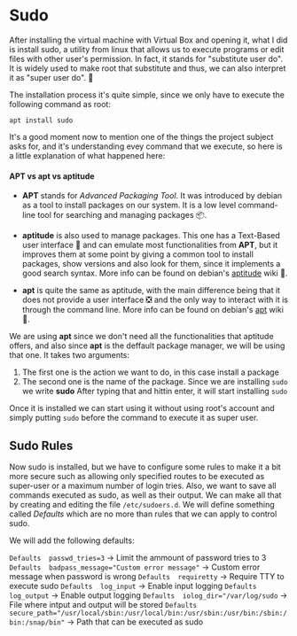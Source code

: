# Sudo

After installing the virtual machine with Virtual Box and opening it, what I did is install sudo, a utility from linux that allows us to execute programs or edit files with other user's permission. In fact, it stands for "substitute user do". It is widely used to make root that substitute and thus, we can also interpret it as "super user do". 🦸

The installation process it's quite simple, since we only have to execute the following command as root:
```shell
apt install sudo
```
It's a good moment now to mention one of the things the project subject asks for, and it's understanding evey command that we execute, so here is a little explanation of what happened here:

#### APT vs apt vs aptitude

- **APT** stands for _Advanced Packaging Tool_. It was introduced by debian as a tool to install packages on our system. It is a low level command-line tool for searching and managing packages 📦.

- **aptitude** is also used to manage packages. This one has a Text-Based user interface 👾 and can emulate most functionalities from **APT**, but it improves them at some point by giving a common tool to install packages, show versions and also look for them, since it implements a good search syntax. More info can be found on debian's [aptitude](https://wiki.debian.org/Aptitude) wiki 📑.

- **apt** is quite the same as aptitude, with the main difference being that it does not provide a user interface ❎ and the only way to interact with it is through the command line. More info can be found on debian's [apt](https://wiki.debian.org/AptCLI) wiki 📑.

We are using **apt** since we don't need all the functionalities that aptitude offers, and also since **apt** is the deffault package manager, we will be using that one.
It takes two arguments: 
1. The first one is the action we want to do, in this case install a package
2. The second one is the name of the package. Since we are installing ``sudo`` we write **sudo**
After typing that and hittin enter, it will start installing ``sudo``

Once it is installed we can start using it without using root's account and simply putting ```sudo``` before the command to execute it as super user.

## Sudo Rules

Now sudo is installed, but we have to configure some rules to make it a bit more secure such as allowing only specified routes to be executed as super-user or a maximum number of login tries. Also, we want to save all commands executed as sudo, as well as their output. We can make all that by creating and editing the file ``/etc/sudoers.d``. We will define something called _Defaults_ which are no more than rules that we can apply to control sudo.

We will add the following defaults:

``Defaults  passwd_tries=3`` -> Limit the ammount of password tries to 3
``Defaults  badpass_message="Custom error message"`` -> Custom error message when password is wrong
``Defaults  requiretty`` -> Require TTY to execute sudo
``Defaults  log_input`` -> Enable input logging
``Defaults  log_output`` -> Enable output logging
``Defaults  iolog_dir="/var/log/sudo`` -> File where intput and output will be stored
``Defaults  secure_path="/usr/local/sbin:/usr/local/bin:/usr/sbin:/usr/bin:/sbin:/bin:/snap/bin"`` -> Path that can be executed as sudo
